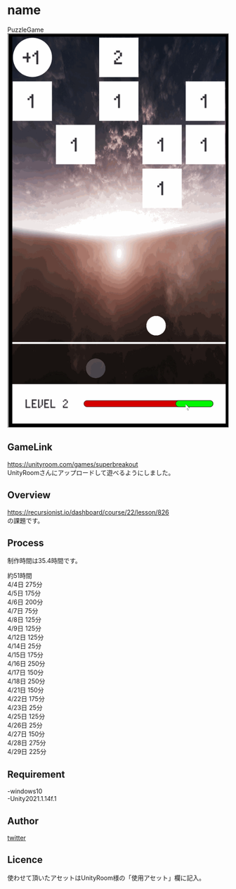 # name
PuzzleGame
![gif](https://github.com/TfromTYBros/PuzzleGame/blob/49195893c1b4a53f677782711ca87cf21b978f79/CommercialPictures/PuzzleGame.gif)

## GameLink
https://unityroom.com/games/superbreakout  
UnityRoomさんにアップロードして遊べるようにしました。

## Overview
https://recursionist.io/dashboard/course/22/lesson/826  
の課題です。

## Process
制作時間は35.4時間です。

約51時間  
4/4日 275分  
4/5日 175分  
4/6日 200分  
4/7日 75分  
4/8日 125分  
4/9日 125分  
4/12日 125分  
4/14日 25分  
4/15日 175分  
4/16日 250分  
4/17日 150分  
4/18日 250分  
4/21日 150分  
4/22日 175分  
4/23日 25分  
4/25日 125分  
4/26日 25分  
4/27日 150分  
4/28日 275分  
4/29日 225分  

## Requirement
-windows10  
-Unity2021.1.14f.1

## Author
[twitter](https://twitter.com/HappyRoutineEL)

## Licence
使わせて頂いたアセットはUnityRoom様の「使用アセット」欄に記入。
